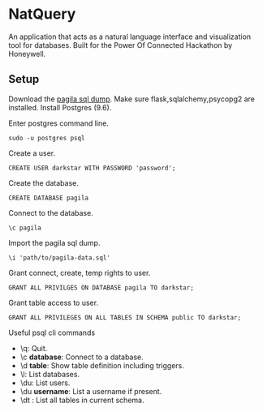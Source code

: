 # NatQuery
An application that acts as a natural language interface and visualization tool for databases. Built for the Power Of Connected Hackathon by Honeywell.

## Setup

Download the [ pagila sql dump](https://github.com/devrimgunduz/pagila). Make sure flask,sqlalchemy,psycopg2 are installed. Install Postgres (9.6). 

Enter postgres command line.  

`sudo -u postgres psql`

Create a user.

`CREATE USER darkstar WITH PASSWORD 'password';`

Create the database.

`CREATE DATABASE pagila`

Connect to the database.

`\c pagila`

Import the pagila sql dump.

`\i 'path/to/pagila-data.sql'`

Grant connect, create, temp rights to user.

`GRANT ALL PRIVILGES ON DATABASE pagila TO darkstar;`

Grant table access to user.

`GRANT ALL PRIVILEGES ON ALL TABLES IN SCHEMA public TO darkstar;`

Useful psql cli commands

- \q: Quit.
- \c __database__: Connect to a database.
- \d __table__: Show table definition including triggers.
- \l: List databases.
- \du: List users.
- \du __username__: List a username if present.
- \dt : List all tables in current schema.

